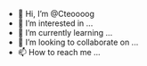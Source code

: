 - 👋 Hi, I’m @Cteoooog
- 👀 I’m interested in ...
- 🌱 I’m currently learning ...
- 💞️ I’m looking to collaborate on ...
- 📫 How to reach me ...

<!---
Cteoooog/Cteoooog is a ✨ special ✨ repository because its `README.md` (this file) appears on your GitHub profile.
You can click the Preview link to take a look at your changes.
--->
